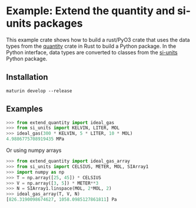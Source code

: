 # Example: Extend the quantity and si-units packages
This example crate shows how to build a rust/PyO3 crate that uses the data types from the [quantity](../README.md) crate in Rust to build a Python package. In the Python interface, data types are converted to classes from the [si-units](../si-units/README.md) Python package.

## Installation
```
maturin develop --release
```

## Examples
```python
>>> from extend_quantity import ideal_gas
>>> from si_units import KELVIN, LITER, MOL
>>> ideal_gas(300 * KELVIN, 5 * LITER, 10 * MOL)
4.9886775708919435 MPa
```
Or using numpy arrays

```python
>>> from extend_quantity import ideal_gas_array
>>> from si_units import CELSIUS, METER, MOL, SIArray1
>>> import numpy as np
>>> T = np.array([25, 45]) * CELSIUS
>>> V = np.array([3, 5]) * METER**3
>>> N = SIArray1.linspace(MOL, 2*MOL, 2)
>>> ideal_gas_array(T, V, N)
[826.3190098674627, 1058.0985127861811] Pa
```
